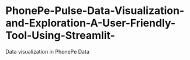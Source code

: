 # PhonePe-Pulse-Data-Visualization-and-Exploration-A-User-Friendly-Tool-Using-Streamlit-
Data visualization in PhonePe Data
